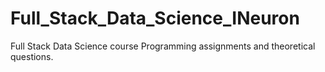 # Full_Stack_Data_Science_INeuron
Full Stack Data Science course Programming assignments and theoretical questions.
